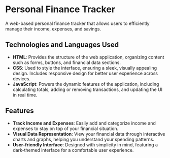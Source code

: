 # Personal Finance Tracker

A web-based personal finance tracker that allows users to efficiently manage their income, expenses, and savings. 

## Technologies and Languages Used
- **HTML**: Provides the structure of the web application, organizing content such as forms, buttons, and financial data sections.
- **CSS**: Used to style the interface, ensuring a sleek, visually appealing design. Includes responsive design for better user experience across devices.
- **JavaScript**: Powers the dynamic features of the application, including calculating totals, adding or removing transactions, and updating the UI in real time.

## Features
- **Track Income and Expenses**: Easily add and categorize income and expenses to stay on top of your financial situation.
- **Visual Data Representation**: View your financial data through interactive charts and graphs, helping you understand your spending patterns.
- **User-friendly Interface**: Designed with simplicity in mind, featuring a dark-themed interface for a comfortable user experience.
